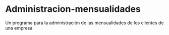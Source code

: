 # Administracion-mensualidades
Un programa para la administración de las mensualidades de los  clientes de una empresa
